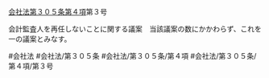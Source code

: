 [会社法第３０５条第４項](会社法＿＿＿＿第３０５条第４項)第３号

会計監査人を再任しないことに関する議案　当該議案の数にかかわらず、これを一の議案とみなす。


#会社法
#会社法/第３０５条
#会社法/第３０５条/第４項
#会社法/第３０５条/第４項/第３号
